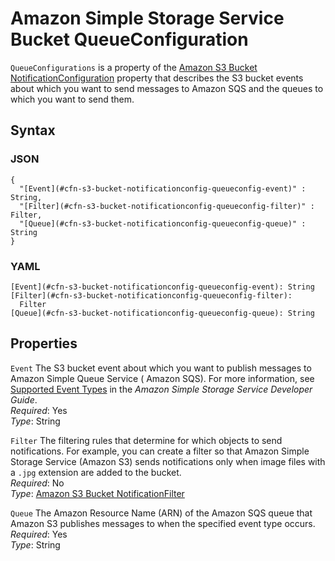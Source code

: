 # Amazon Simple Storage Service Bucket QueueConfiguration<a name="aws-properties-s3-bucket-notificationconfig-queueconfig"></a>

`QueueConfigurations` is a property of the [Amazon S3 Bucket NotificationConfiguration](aws-properties-s3-bucket-notificationconfig.md) property that describes the S3 bucket events about which you want to send messages to Amazon SQS and the queues to which you want to send them\.

## Syntax<a name="w4ab1c21c10d180c13d102b5"></a>

### JSON<a name="aws-properties-s3-bucket-notificationconfig-queueconfig-syntax.json"></a>

```
{
  "[Event](#cfn-s3-bucket-notificationconfig-queueconfig-event)" : String,
  "[Filter](#cfn-s3-bucket-notificationconfig-queueconfig-filter)" : Filter,
  "[Queue](#cfn-s3-bucket-notificationconfig-queueconfig-queue)" : String 
}
```

### YAML<a name="aws-properties-s3-bucket-notificationconfig-queueconfig-syntax.yaml"></a>

```
[Event](#cfn-s3-bucket-notificationconfig-queueconfig-event): String
[Filter](#cfn-s3-bucket-notificationconfig-queueconfig-filter):
  Filter
[Queue](#cfn-s3-bucket-notificationconfig-queueconfig-queue): String
```

## Properties<a name="w4ab1c21c10d180c13d102b7"></a>

`Event`  <a name="cfn-s3-bucket-notificationconfig-queueconfig-event"></a>
The S3 bucket event about which you want to publish messages to Amazon Simple Queue Service \( Amazon SQS\)\. For more information, see [Supported Event Types](https://docs.aws.amazon.com/AmazonS3/latest/dev/NotificationHowTo.html) in the *Amazon Simple Storage Service Developer Guide*\.  
*Required*: Yes  
*Type*: String

`Filter`  <a name="cfn-s3-bucket-notificationconfig-queueconfig-filter"></a>
The filtering rules that determine for which objects to send notifications\. For example, you can create a filter so that Amazon Simple Storage Service \(Amazon S3\) sends notifications only when image files with a `.jpg` extension are added to the bucket\.  
*Required*: No  
*Type*: [Amazon S3 Bucket NotificationFilter](aws-properties-s3-bucket-notificationconfiguration-config-filter.md)

`Queue`  <a name="cfn-s3-bucket-notificationconfig-queueconfig-queue"></a>
The Amazon Resource Name \(ARN\) of the Amazon SQS queue that Amazon S3 publishes messages to when the specified event type occurs\.  
*Required*: Yes  
*Type*: String